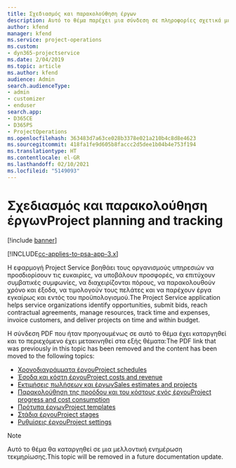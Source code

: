 ```yaml
---
title: Σχεδιασμός και παρακολούθηση έργων
description: Αυτό το θέμα παρέχει μια σύνδεση σε πληροφορίες σχετικά με το σχεδιασμό και την παρακολούθηση στο Project Service Automation.
author: kfend
manager: kfend
ms.service: project-operations
ms.custom:
- dyn365-projectservice
ms.date: 2/04/2019
ms.topic: article
ms.author: kfend
audience: Admin
search.audienceType:
- admin
- customizer
- enduser
search.app:
- D365CE
- D365PS
- ProjectOperations
ms.openlocfilehash: 363483d7a63ce028b3378e021a210b4c8d8e4623
ms.sourcegitcommit: 418fa1fe9d605b8faccc2d5dee1b04b4e753f194
ms.translationtype: HT
ms.contentlocale: el-GR
ms.lasthandoff: 02/10/2021
ms.locfileid: "5149093"
---
```

# <a name="project-planning-and-tracking"></a><span data-ttu-id="45b00-103">Σχεδιασμός και παρακολούθηση έργων</span><span class="sxs-lookup"><span data-stu-id="45b00-103">Project planning and tracking</span></span>

[!include [banner](../../includes/psa-now-project-operations.md)]

[!INCLUDE[cc-applies-to-psa-app-3.x](../../includes/cc-applies-to-psa-app-3x.md)]

<span data-ttu-id="45b00-104">Η εφαρμογή Project Service βοηθάει τους οργανισμούς υπηρεσιών να προσδιορίσουν τις ευκαιρίες, να υποβάλουν προσφορές, να επιτύχουν συμβατικές συμφωνίες, να διαχειρίζονται πόρους, να παρακολουθούν χρόνο και έξοδα, να τιμολογούν τους πελάτες και να παρέχουν έργα εγκαίρως και εντός του προϋπολογισμού.</span><span class="sxs-lookup"><span data-stu-id="45b00-104">The Project Service application helps service organizations identify opportunities, submit bids, reach contractual agreements, manage resources, track time and expenses, invoice customers, and deliver projects on time and within budget.</span></span> 

<span data-ttu-id="45b00-105">Η σύνδεση PDF που ήταν προηγουμένως σε αυτό το θέμα έχει καταργηθεί και το περιεχόμενο έχει μετακινηθεί στα εξής θέματα:</span><span class="sxs-lookup"><span data-stu-id="45b00-105">The PDF link that was previously in this topic has been removed and the content has been moved to the following topics:</span></span>

- [<span data-ttu-id="45b00-106">Χρονοδιαγράμματα έργου</span><span class="sxs-lookup"><span data-stu-id="45b00-106">Project schedules</span></span>](../project-creating.md)
- [<span data-ttu-id="45b00-107">Έσοδα και κόστη έργου</span><span class="sxs-lookup"><span data-stu-id="45b00-107">Project costs and revenue</span></span>](../project-estimating.md)
- [<span data-ttu-id="45b00-108">Εκτιμήσεις πωλήσεων και έργων</span><span class="sxs-lookup"><span data-stu-id="45b00-108">Sales estimates and projects</span></span>](../project-leveraging.md)
- [<span data-ttu-id="45b00-109">Παρακολούθηση της προόδου και του κόστους ενός έργου</span><span class="sxs-lookup"><span data-stu-id="45b00-109">Project progress and cost consumption</span></span>](../project-tracking.md)
- [<span data-ttu-id="45b00-110">Πρότυπα έργων</span><span class="sxs-lookup"><span data-stu-id="45b00-110">Project templates</span></span>](../project-templates.md)
- [<span data-ttu-id="45b00-111">Στάδια έργου</span><span class="sxs-lookup"><span data-stu-id="45b00-111">Project stages</span></span>](../project-stages.md)
- [<span data-ttu-id="45b00-112">Ρυθμίσεις έργου</span><span class="sxs-lookup"><span data-stu-id="45b00-112">Project settings</span></span>](../project-settings.md)

> [!NOTE]
> <span data-ttu-id="45b00-113">Αυτό το θέμα θα καταργηθεί σε μια μελλοντική ενημέρωση τεκμηρίωσης.</span><span class="sxs-lookup"><span data-stu-id="45b00-113">This topic will be removed in a future documentation update.</span></span> 
